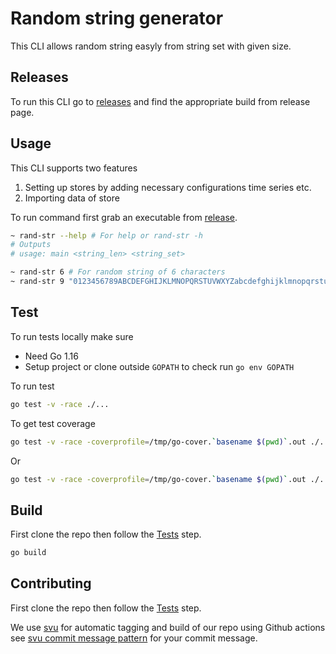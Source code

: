 Random string generator
================

This CLI allows random string easyly from string set with given size.

## Releases
To run this CLI go to [releases](/releases) and find the appropriate build from release page.

## Usage
This CLI supports two features
1. Setting up stores by adding necessary configurations time series etc.
2. Importing data of store

To run command first grab an executable from [release](#releases).
```sh
~ rand-str --help # For help or rand-str -h
# Outputs
# usage: main <string_len> <string_set>

~ rand-str 6 # For random string of 6 characters
~ rand-str 9 "0123456789ABCDEFGHIJKLMNOPQRSTUVWXYZabcdefghijklmnopqrstuvwxyz" # For random string of 9 characters from "0123456789ABCDEFGHIJKLMNOPQRSTUVWXYZabcdefghijklmnopqrstuvwxyz" set
```

## Test
To run tests locally make sure
- Need Go 1.16
- Setup project or clone outside `GOPATH` to check run `go env GOPATH`

To run test
```sh
go test -v -race ./...
```

To get test coverage
```sh
go test -v -race -coverprofile=/tmp/go-cover.`basename $(pwd)`.out ./... && go tool cover -func=/tmp/go-cover.`basename $(pwd)`.out && unlink /tmp/go-cover.`basename $(pwd)`.out
```
Or
```sh
go test -v -race -coverprofile=/tmp/go-cover.`basename $(pwd)`.out ./... && go tool cover -html=/tmp/go-cover.`basename $(pwd)`.out && unlink /tmp/go-cover.`basename $(pwd)`.out
```

## Build
First clone the repo then follow the [Tests](#test) step.
```sh
go build
```

## Contributing
First clone the repo then follow the [Tests](#test) step.

We use [svu](https://github.com/caarlos0/svu) for automatic tagging and build of our repo using Github actions see [svu commit message pattern](https://github.com/caarlos0/svu/blob/master/README.md#commit-messages-vs-what-they-do) for your commit message.
